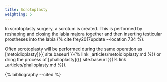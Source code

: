 ```yaml
---
title: Scrotoplasty
weighting: 5
---
```


In scrotoplasty surgery, a scrotum is created. This is performed by reshaping and closing the labia majora together and then inserting testicular prostheses into the labia {% cite frey2017update --location 734 %}.

Often scrotoplasty will be performed during the same operation as [metoidioplasty]({{ site.baseurl }}{% link _articles/metoidioplasty.md %}) or dring the process of [phalloplasty]({{ site.baseurl }}{% link _articles/phalloplasty.md %}).


{% bibliography --cited %}
